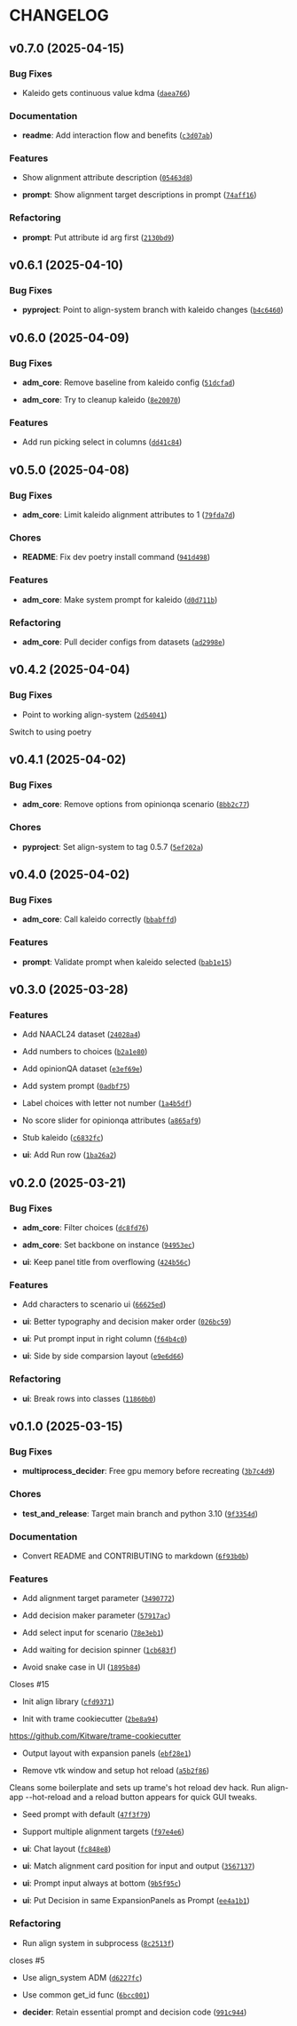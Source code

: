 # CHANGELOG


## v0.7.0 (2025-04-15)

### Bug Fixes

- Kaleido gets continuous value kdma
  ([`daea766`](https://github.com/ITM-Kitware/align-app/commit/daea766a897e756e0d0baa34b33dd7bd966dd776))

### Documentation

- **readme**: Add interaction flow and benefits
  ([`c3d07ab`](https://github.com/ITM-Kitware/align-app/commit/c3d07abf249556374d949adf8ef755435c77c5da))

### Features

- Show alignment attribute description
  ([`05463d8`](https://github.com/ITM-Kitware/align-app/commit/05463d893e1fb14dd22efac29bacb3d14aae7712))

- **prompt**: Show alignment target descriptions in prompt
  ([`74aff16`](https://github.com/ITM-Kitware/align-app/commit/74aff16ee325771621e9141ca6f289838a283815))

### Refactoring

- **prompt**: Put attribute id arg first
  ([`2130bd9`](https://github.com/ITM-Kitware/align-app/commit/2130bd93a5379fbb553f17c7c86d4acd7949b6d7))


## v0.6.1 (2025-04-10)

### Bug Fixes

- **pyproject**: Point to align-system branch with kaleido changes
  ([`b4c6460`](https://github.com/ITM-Kitware/align-app/commit/b4c646048ed7c11cb6c7b2a21bcdb3b25be9a8f1))


## v0.6.0 (2025-04-09)

### Bug Fixes

- **adm_core**: Remove baseline from kaleido config
  ([`51dcfad`](https://github.com/ITM-Kitware/align-app/commit/51dcfad30c61bf4f1b9ab8fc6d3562b1302a03fe))

- **adm_core**: Try to cleanup kaleido
  ([`8e20070`](https://github.com/ITM-Kitware/align-app/commit/8e20070b5822663a8d62a28df41ad1318d6b69a3))

### Features

- Add run picking select in columns
  ([`dd41c84`](https://github.com/ITM-Kitware/align-app/commit/dd41c84db84564dd9e9f4e8eb526a7dc537b5409))


## v0.5.0 (2025-04-08)

### Bug Fixes

- **adm_core**: Limit kaleido alignment attributes to 1
  ([`79fda7d`](https://github.com/ITM-Kitware/align-app/commit/79fda7d077f42d21c7eba4e313985bc9c5738e3a))

### Chores

- **README**: Fix dev poetry install command
  ([`941d498`](https://github.com/ITM-Kitware/align-app/commit/941d498d029e3f4f587652ce5d56be21673d4602))

### Features

- **adm_core**: Make system prompt for kaleido
  ([`d0d711b`](https://github.com/ITM-Kitware/align-app/commit/d0d711bd722095e94dd898bd6b5bcce5cbe8fcac))

### Refactoring

- **adm_core**: Pull decider configs from datasets
  ([`ad2998e`](https://github.com/ITM-Kitware/align-app/commit/ad2998e663f8c46a2b77e326ed6f107fa2e138ba))


## v0.4.2 (2025-04-04)

### Bug Fixes

- Point to working align-system
  ([`2d54041`](https://github.com/ITM-Kitware/align-app/commit/2d54041278cc63ad4e890b038f90725ffe49abcf))

Switch to using poetry


## v0.4.1 (2025-04-02)

### Bug Fixes

- **adm_core**: Remove options from opinionqa scenario
  ([`8bb2c77`](https://github.com/ITM-Kitware/align-app/commit/8bb2c77f648551f9d7c9e84ee325da7d02255d66))

### Chores

- **pyproject**: Set align-system to tag 0.5.7
  ([`5ef202a`](https://github.com/ITM-Kitware/align-app/commit/5ef202a308070d7b4120945c82f785015de4411f))


## v0.4.0 (2025-04-02)

### Bug Fixes

- **adm_core**: Call kaleido correctly
  ([`bbabffd`](https://github.com/ITM-Kitware/align-app/commit/bbabffd3e12db6ab92f4755baf63c740911f7b24))

### Features

- **prompt**: Validate prompt when kaleido selected
  ([`bab1e15`](https://github.com/ITM-Kitware/align-app/commit/bab1e154e78dc5584e8c3081d6bf117cdaf3f952))


## v0.3.0 (2025-03-28)

### Features

- Add NAACL24 dataset
  ([`24028a4`](https://github.com/ITM-Kitware/align-app/commit/24028a4492ce3f8928d47440beead84cdb8d343c))

- Add numbers to choices
  ([`b2a1e80`](https://github.com/ITM-Kitware/align-app/commit/b2a1e800252bb989e54216b6141e2c5e77cb624a))

- Add opinionQA dataset
  ([`e3ef69e`](https://github.com/ITM-Kitware/align-app/commit/e3ef69e775a39b1d81612a496730e0ffadbf9609))

- Add system prompt
  ([`0adbf75`](https://github.com/ITM-Kitware/align-app/commit/0adbf754fecc7f474e5286787cd07f57c4ef199d))

- Label choices with letter not number
  ([`1a4b5df`](https://github.com/ITM-Kitware/align-app/commit/1a4b5df0c34cdc26c13153ae01b2a1c2a416c647))

- No score slider for opinionqa attributes
  ([`a865af9`](https://github.com/ITM-Kitware/align-app/commit/a865af94d50813522b247085bcd11c4215757c8c))

- Stub kaleido
  ([`c6832fc`](https://github.com/ITM-Kitware/align-app/commit/c6832fcdffbb5d1a5d507141755756b0c76cdd6c))

- **ui**: Add Run row
  ([`1ba26a2`](https://github.com/ITM-Kitware/align-app/commit/1ba26a2c918ba7453cf19f6e06843269d87eb708))


## v0.2.0 (2025-03-21)

### Bug Fixes

- **adm_core**: Filter choices
  ([`dc8fd76`](https://github.com/ITM-Kitware/align-app/commit/dc8fd7648f108c3b183c7ff9c39878ad10d25c31))

- **adm_core**: Set backbone on instance
  ([`94953ec`](https://github.com/ITM-Kitware/align-app/commit/94953ecce79966a89ba0b6b8a5f3f4034644ecba))

- **ui**: Keep panel title from overflowing
  ([`424b56c`](https://github.com/ITM-Kitware/align-app/commit/424b56ccb8d57d1a3e7e0b4a6d97d3a472f9c47e))

### Features

- Add characters to scenario ui
  ([`66625ed`](https://github.com/ITM-Kitware/align-app/commit/66625ed5e80c1bb7cb1e94d690314618f6a04447))

- **ui**: Better typography and decision maker order
  ([`026bc59`](https://github.com/ITM-Kitware/align-app/commit/026bc59f6faf52f3de2466fc716cc000fe992944))

- **ui**: Put prompt input in right column
  ([`f64b4c0`](https://github.com/ITM-Kitware/align-app/commit/f64b4c0db2eec6f00d7f14c7dfcb619ab484236a))

- **ui**: Side by side comparsion layout
  ([`e9e6d66`](https://github.com/ITM-Kitware/align-app/commit/e9e6d66b29a82e1ef034bde1210b75f00c87f201))

### Refactoring

- **ui**: Break rows into classes
  ([`11860b0`](https://github.com/ITM-Kitware/align-app/commit/11860b00b607692808fc8505b66b7bed80eae956))


## v0.1.0 (2025-03-15)

### Bug Fixes

- **multiprocess_decider**: Free gpu memory before recreating
  ([`3b7c4d9`](https://github.com/ITM-Kitware/align-app/commit/3b7c4d91ee7f7b07a205706c3bc8532bd310cc26))

### Chores

- **test_and_release**: Target main branch and python 3.10
  ([`9f3354d`](https://github.com/ITM-Kitware/align-app/commit/9f3354d67c6f9b2035bde06eb5f0cfc417f13b60))

### Documentation

- Convert README and CONTRIBUTING to markdown
  ([`6f93b0b`](https://github.com/ITM-Kitware/align-app/commit/6f93b0b5b45a03c57a0c2b4ce71f0b65ee2077b3))

### Features

- Add alignment target parameter
  ([`3490772`](https://github.com/ITM-Kitware/align-app/commit/349077208ec299fdb3d808ad794544d907bb1715))

- Add decision maker parameter
  ([`57917ac`](https://github.com/ITM-Kitware/align-app/commit/57917ac117432c793a77b4f67255f31a05f6b2a6))

- Add select input for scenario
  ([`78e3eb1`](https://github.com/ITM-Kitware/align-app/commit/78e3eb103462d93a596f7947bd27ad76b6b965e3))

- Add waiting for decision spinner
  ([`1cb683f`](https://github.com/ITM-Kitware/align-app/commit/1cb683f2b69a4c2db4054eaff05b9198cad5f29c))

- Avoid snake case in UI
  ([`1895b84`](https://github.com/ITM-Kitware/align-app/commit/1895b849c1fc9f9495b55960d5d38afd484a337c))

Closes #15

- Init align library
  ([`cfd9371`](https://github.com/ITM-Kitware/align-app/commit/cfd93716de88fd60e97ae6462fc2bce4320f2e4b))

- Init with trame cookiecutter
  ([`2be8a94`](https://github.com/ITM-Kitware/align-app/commit/2be8a9468ba58fa5ab4d0b594c7f4430617294d8))

https://github.com/Kitware/trame-cookiecutter

- Output layout with expansion panels
  ([`ebf28e1`](https://github.com/ITM-Kitware/align-app/commit/ebf28e1ecd1255c939456f58e4b8883d02e774c6))

- Remove vtk window and setup hot reload
  ([`a5b2f86`](https://github.com/ITM-Kitware/align-app/commit/a5b2f8613014b96235215088e4c2e221541bd648))

Cleans some boilerplate and sets up trame's hot reload dev hack. Run align-app --hot-reload and a
  reload button appears for quick GUI tweaks.

- Seed prompt with default
  ([`47f3f79`](https://github.com/ITM-Kitware/align-app/commit/47f3f79355c031e6b9140fa6d63a166536f1caff))

- Support multiple alignment targets
  ([`f97e4e6`](https://github.com/ITM-Kitware/align-app/commit/f97e4e699cce873a597ea4cd272f76c4596d3235))

- **ui**: Chat layout
  ([`fc848e8`](https://github.com/ITM-Kitware/align-app/commit/fc848e8622b510c101a4c6ddae04cd480676d6d8))

- **ui**: Match alignment card position for input and output
  ([`3567137`](https://github.com/ITM-Kitware/align-app/commit/356713781447064a8f7ae620a9114cd84efe1c8f))

- **ui**: Prompt input always at bottom
  ([`9b5f95c`](https://github.com/ITM-Kitware/align-app/commit/9b5f95c50e5ed27a07af258038893a68a3d9839d))

- **ui**: Put Decision in same ExpansionPanels as Prompt
  ([`ee4a1b1`](https://github.com/ITM-Kitware/align-app/commit/ee4a1b154e9d4ebfba148c34fad1cb8beb4428d8))

### Refactoring

- Run align system in subprocess
  ([`8c2513f`](https://github.com/ITM-Kitware/align-app/commit/8c2513f9818c0eea8bb0bf76661491a1dbc4d1c5))

closes #5

- Use align_system ADM
  ([`d6227fc`](https://github.com/ITM-Kitware/align-app/commit/d6227fca4784a6d62063ab2a8239bf6bdffcd2cc))

- Use common get_id func
  ([`6bcc001`](https://github.com/ITM-Kitware/align-app/commit/6bcc001718d16fdcb5a732713c8ec7dab561e30e))

- **decider**: Retain essential prompt and decision code
  ([`991c944`](https://github.com/ITM-Kitware/align-app/commit/991c944ade2db956dbce84cf9c4f25cef796fd1e))
